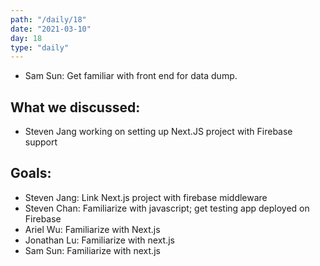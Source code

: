 ```yaml
---
path: "/daily/18"
date: "2021-03-10"
day: 18
type: "daily"
---
```


<!-- Output copied to clipboard! -->

*   Sam Sun: Get familiar with front end for data dump.


## What we discussed:

*   Steven Jang working on setting up Next.JS project with Firebase support


## Goals:



*   Steven Jang: Link Next.js project with firebase middleware
*   Steven Chan: Familiarize with javascript; get testing app deployed on Firebase
*   Ariel Wu: Familiarize with Next.js
*   Jonathan Lu: Familiarize with next.js 
*   Sam Sun: Familiarize with next.js
